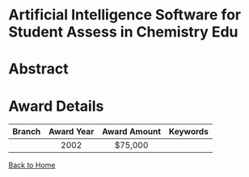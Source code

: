 
Artificial Intelligence Software for Student Assess in Chemistry Edu
====================================================================

# Abstract


  

# Award Details

|Branch|Award Year|Award Amount|Keywords|
| :---: | :---: | :---: | :---: |
||2002|$75,000||
  
  


[Back to Home](https://github.com/chrischow/dod_sbir_awards#1242)